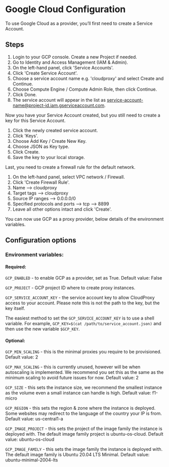 # Google Cloud Configuration

To use Google Cloud as a provider, you’ll first need to create a Service Account.

## Steps

1. Login to your GCP console. Create a new Project if needed.
2. Go to Identity and Access Management (IAM & Admin).
3. On the left-hand panel, click 'Service Accounts'.
3. Click 'Create Service Account'.
4. Choose a service account name e.g. 'cloudproxy' and select Create and Continue.
5. Choose Compute Engine / Compute Admin Role, then click Continue.
6. Click Done.
7. The service account will appear in the list as service-account-name@project-id.iam.gserviceaccount.com.

Now you have your Service Account created, but you still need to create a key for this Service Account.

1. Click the newly created service account.
2. Click 'Keys'.
3. Choose Add Key / Create New Key.
4. Choose JSON as Key type.
5. Click Create.
6. Save the key to your local storage.

Last, you need to create a firewall rule for the default network.

1. On the left-hand panel, select VPC network / Firewall.
2. Click 'Create Firewall Rule'.
3. Name --> cloudproxy
4. Target tags --> cloudproxy
5. Source IP ranges --> 0.0.0.0/0
6. Specified protocols and ports --> tcp --> 8899
7. Leave all other options intact and click 'Create'.

You can now use GCP as a proxy provider, below details of the environment variables.

## Configuration options
### Environment variables: 
#### Required:
``GCP_ENABLED`` - to enable GCP as a provider, set as True. Default value: False

``GCP_PROJECT`` - GCP project ID where to create proxy instances. 

``GCP_SERVICE_ACCOUNT_KEY`` - the service account key to allow CloudProxy access to your account. Please note this is not the path to the key, but the key itself. 

The easiest method to set the ``GCP_SERVICE_ACCOUNT_KEY`` is to use a shell variable. For example, ``GCP_KEY=$(cat /path/to/service_account.json)`` and then use the new variable ``$GCP_KEY``.

#### Optional:
``GCP_MIN_SCALING`` - this is the minimal proxies you require to be provisioned. Default value: 2

``GCP_MAX_SCALING`` - this is currently unused, however will be when autoscaling is implemented. We recommend you set this as the same as the minimum scaling to avoid future issues for now. Default value: 2

``GCP_SIZE``  - this sets the instance size, we recommend the smallest instance as the volume even a small instance can handle is high. Default value: f1-micro

``GCP_REGION`` - this sets the region & zone where the instance is deployed. Some websites may redirect to the language of the country your IP is from. Default value: us-central1-a

``GCP_IMAGE_PROJECT`` - this sets the project of the image family the instance is deployed with. The default image family project is ubuntu-os-cloud. Default value: ubuntu-os-cloud

``GCP_IMAGE_FAMILY`` - this sets the image family the instance is deployed with. The default image family is Ubuntu 20.04 LTS Minimal. Default value: ubuntu-minimal-2004-lts

